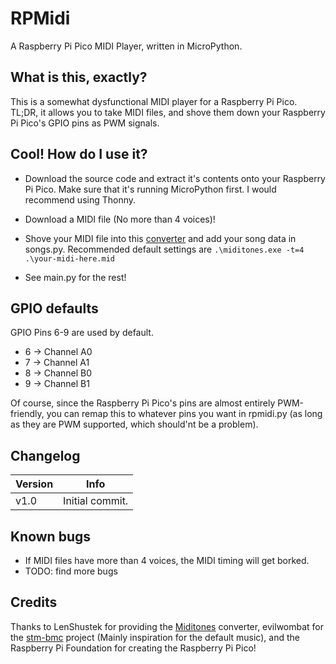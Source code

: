 # RPMidi
A Raspberry Pi Pico MIDI Player, written in MicroPython.

## What is this, exactly?
This is a somewhat dysfunctional MIDI player for a Raspberry Pi Pico. TL;DR, it allows you to take MIDI files,
and shove them down your Raspberry Pi Pico's GPIO pins as PWM signals.

## Cool! How do I use it?
* Download the source code and extract it's contents onto your Raspberry Pi Pico.
Make sure that it's running MicroPython first. I would recommend using Thonny.
* Download a MIDI file (No more than 4 voices)!
* Shove your MIDI file into this [converter](https://github.com/LenShustek/miditones)
and add your song data in songs.py. Recommended default settings are `.\miditones.exe -t=4 .\your-midi-here.mid`

* See main.py for the rest!

## GPIO defaults
GPIO Pins 6-9 are used by default.

* 6 -> Channel A0
* 7 -> Channel A1
* 8 -> Channel B0
* 9 -> Channel B1

Of course, since the Raspberry Pi Pico's pins are almost entirely PWM-friendly, you can remap this to whatever
pins you want in rpmidi.py (as long as they are PWM supported, which should'nt be a problem).

## Changelog
| Version | Info |
| ------- | ---- |
| v1.0 | Initial commit. |

## Known bugs
* If MIDI files have more than 4 voices, the MIDI timing will get borked.
* TODO: find more bugs

## Credits
Thanks to LenShustek for providing the [Miditones](https://github.com/LenShustek/miditones) converter, evilwombat for the [stm-bmc](https://github.com/evilwombat/stm-bmc)
project (Mainly inspiration for the default music), and the Raspberry Pi Foundation for creating the Raspberry Pi Pico!
